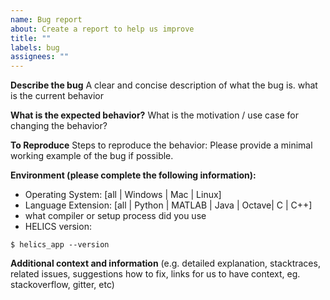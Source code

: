 ```yaml
---
name: Bug report
about: Create a report to help us improve
title: ""
labels: bug
assignees: ""
---
```


**Describe the bug**
A clear and concise description of what the bug is.
what is the current behavior

**What is the expected behavior?**
What is the motivation / use case for changing the behavior?

**To Reproduce**
Steps to reproduce the behavior:
Please provide a minimal working example of the bug if possible.

**Environment (please complete the following information):**

- Operating System: [all | Windows | Mac | Linux]
- Language Extension: [all | Python | MATLAB | Java | Octave| C | C++]
- what compiler or setup process did you use
- HELICS version: <!-- 1.3.0 (07-31-18) -->

```
$ helics_app --version
```

**Additional context and information**
(e.g. detailed explanation, stacktraces, related issues, suggestions how to fix, links for us to have context, eg. stackoverflow, gitter, etc)

